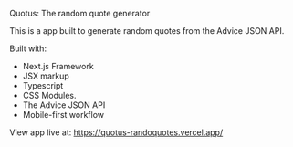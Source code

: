 Quotus: The random quote generator

This is a app built to generate random quotes from 
the Advice JSON API.

Built with:
- Next.js Framework
- JSX markup
- Typescript
- CSS Modules.
- The Advice JSON API
- Mobile-first workflow

View app live at:
https://quotus-randoquotes.vercel.app/

